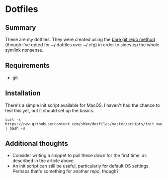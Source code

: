 # Dotfiles

## Summary

These are my dotfiles. They were created using the [bare git repo method](https://developer.atlassian.com/blog/2016/02/best-way-to-store-dotfiles-git-bare-repo/) (though I've opted for ~/.dotfiles over ~/.cfg) in order to sidestep the whole symlink nonsense. 

## Requirements

- git

## Installation

There's a simple init script available for MacOS. I haven't had the chance to test this yet, but it should set up the basics.

```
curl -s https://raw.githubusercontent.com/shkm/dotfiles/master/scripts/init_mac.sh | bash -s
```

## Additional thoughts

- Consider writing a snippet to pull these down for the first time, as described in the article above.
- An init script can still be useful, particularly for default OS settings. Perhaps that's something for another repo, though?

